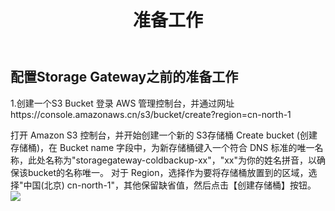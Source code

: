 ﻿---
title: "准备工作"
chapter: false
weight: 71
---

## 配置Storage Gateway之前的准备工作

1.创建一个S3 Bucket
登录 AWS 管理控制台，并通过网址https://console.amazonaws.cn/s3/bucket/create?region=cn-north-1

打开 Amazon S3 控制台，并开始创建一个新的 S3存储桶 
Create bucket (创建存储桶)，在 Bucket name 字段中，为新存储桶键入一个符合 DNS 标准的唯一名称，此处名称为"storagegateway-coldbackup-xx"，"xx"为你的姓名拼音，以确保该bucket的名称唯一。
对于 Region，选择作为要将存储桶放置到的区域，选择"中国(北京) cn-north-1"，其他保留缺省值，然后点击【创建存储桶】按钮。
![](/images/SetupStorageGW/createS3Bucekt.png)


